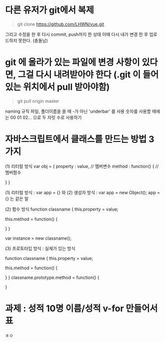 # 다른 유저가 git에서 복제

> git clone https://github.com/LHWN/vue.git

그리고 수정을 한 후 다시 commit, push까지 한 상태
이때 다시 내가 변경 한 후 업로드하지 못한다. (충돌남)

# git 에 올라가 있는 파일에 변경 사항이 있다면, 그걸 다시 내려받아야 한다 (.git 이 들어있는 위치에서 pull 받아야함)

> git pull origin master

naming 규칙
파일, 폴더이름을 쓸 때 -가 아닌 'underbar' 를 사용
숫자를 사용할 때에는 00 01 02... 으로 두 자릿 수로 사용하기

# 자바스크립트에서 클래스를 만드는 방법 3가지

(1) 리터럴 방식
var obj = {
property : value, // 멤버변수
method : function() { // 멤버함수

}
}

(1) 리터럴 방식 : var app = {} 와
(2) 생성자 방식 : var app = new Object(); app = {} 는 같은 말

(2) 함수 방식
function classname {
this.property = value;

this.method = function() {

}
}

var instance = new classname();

(3) 프로토타입 방식
: 실체가 있는 방식

function classname {
this.property = value;

this.method = function() {

}
}
classname.prototype.method = function() {

}

# 과제 : 성적 10명 이름/성적 v-for 만들어서 표

ㅎㅇ
